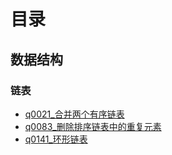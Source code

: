 # 目录

## 数据结构

### 	链表

* [q0021_合并两个有序链表](./LinkedList/0021_合并两个有序链表/README.md)
* [q0083_删除排序链表中的重复元素](./LinkedList/0083_删除排序链表中的重复元素/README.md)
* [q0141_环形链表](./LinkedList/0141_环形链表/README.md)
